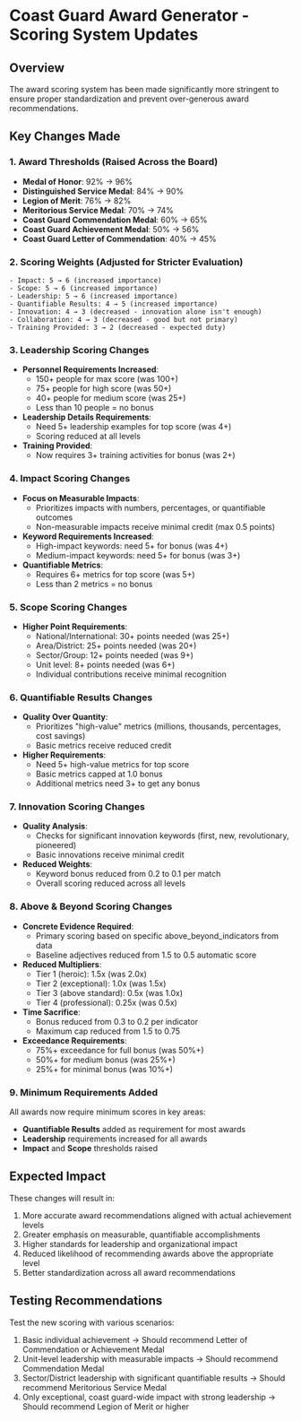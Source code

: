 # Coast Guard Award Generator - Scoring System Updates

## Overview
The award scoring system has been made significantly more stringent to ensure proper standardization and prevent over-generous award recommendations.

## Key Changes Made

### 1. Award Thresholds (Raised Across the Board)
- **Medal of Honor**: 92% → 96%
- **Distinguished Service Medal**: 84% → 90%
- **Legion of Merit**: 76% → 82%
- **Meritorious Service Medal**: 70% → 74%
- **Coast Guard Commendation Medal**: 60% → 65%
- **Coast Guard Achievement Medal**: 50% → 56%
- **Coast Guard Letter of Commendation**: 40% → 45%

### 2. Scoring Weights (Adjusted for Stricter Evaluation)
```
- Impact: 5 → 6 (increased importance)
- Scope: 5 → 6 (increased importance)
- Leadership: 5 → 6 (increased importance)
- Quantifiable Results: 4 → 5 (increased importance)
- Innovation: 4 → 3 (decreased - innovation alone isn't enough)
- Collaboration: 4 → 3 (decreased - good but not primary)
- Training Provided: 3 → 2 (decreased - expected duty)
```

### 3. Leadership Scoring Changes
- **Personnel Requirements Increased**:
  - 150+ people for max score (was 100+)
  - 75+ people for high score (was 50+)
  - 40+ people for medium score (was 25+)
  - Less than 10 people = no bonus
- **Leadership Details Requirements**:
  - Need 5+ leadership examples for top score (was 4+)
  - Scoring reduced at all levels
- **Training Provided**:
  - Now requires 3+ training activities for bonus (was 2+)

### 4. Impact Scoring Changes
- **Focus on Measurable Impacts**:
  - Prioritizes impacts with numbers, percentages, or quantifiable outcomes
  - Non-measurable impacts receive minimal credit (max 0.5 points)
- **Keyword Requirements Increased**:
  - High-impact keywords: need 5+ for bonus (was 4+)
  - Medium-impact keywords: need 5+ for bonus (was 3+)
- **Quantifiable Metrics**:
  - Requires 6+ metrics for top score (was 5+)
  - Less than 2 metrics = no bonus

### 5. Scope Scoring Changes
- **Higher Point Requirements**:
  - National/International: 30+ points needed (was 25+)
  - Area/District: 25+ points needed (was 20+)
  - Sector/Group: 12+ points needed (was 9+)
  - Unit level: 8+ points needed (was 6+)
  - Individual contributions receive minimal recognition

### 6. Quantifiable Results Changes
- **Quality Over Quantity**:
  - Prioritizes "high-value" metrics (millions, thousands, percentages, cost savings)
  - Basic metrics receive reduced credit
- **Higher Requirements**:
  - Need 5+ high-value metrics for top score
  - Basic metrics capped at 1.0 bonus
  - Additional metrics need 3+ to get any bonus

### 7. Innovation Scoring Changes
- **Quality Analysis**:
  - Checks for significant innovation keywords (first, new, revolutionary, pioneered)
  - Basic innovations receive minimal credit
- **Reduced Weights**:
  - Keyword bonus reduced from 0.2 to 0.1 per match
  - Overall scoring reduced across all levels

### 8. Above & Beyond Scoring Changes
- **Concrete Evidence Required**:
  - Primary scoring based on specific above_beyond_indicators from data
  - Baseline adjectives reduced from 1.5 to 0.5 automatic score
- **Reduced Multipliers**:
  - Tier 1 (heroic): 1.5x (was 2.0x)
  - Tier 2 (exceptional): 1.0x (was 1.5x)
  - Tier 3 (above standard): 0.5x (was 1.0x)
  - Tier 4 (professional): 0.25x (was 0.5x)
- **Time Sacrifice**:
  - Bonus reduced from 0.3 to 0.2 per indicator
  - Maximum cap reduced from 1.5 to 0.75
- **Exceedance Requirements**:
  - 75%+ exceedance for full bonus (was 50%+)
  - 50%+ for medium bonus (was 25%+)
  - 25%+ for minimal bonus (was 10%+)

### 9. Minimum Requirements Added
All awards now require minimum scores in key areas:
- **Quantifiable Results** added as requirement for most awards
- **Leadership** requirements increased for all awards
- **Impact** and **Scope** thresholds raised

## Expected Impact
These changes will result in:
1. More accurate award recommendations aligned with actual achievement levels
2. Greater emphasis on measurable, quantifiable accomplishments
3. Higher standards for leadership and organizational impact
4. Reduced likelihood of recommending awards above the appropriate level
5. Better standardization across all award recommendations

## Testing Recommendations
Test the new scoring with various scenarios:
1. Basic individual achievement → Should recommend Letter of Commendation or Achievement Medal
2. Unit-level leadership with measurable impacts → Should recommend Commendation Medal
3. Sector/District leadership with significant quantifiable results → Should recommend Meritorious Service Medal
4. Only exceptional, coast guard-wide impact with strong leadership → Should recommend Legion of Merit or higher